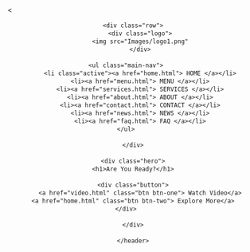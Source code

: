 <<html>
<head>
    <title>Ganesh Business Website</title>
    <link href="style.css" rel="stylesheet" type="text/css">
	<link rel="icon" type="image/ico" href="Images/titleIcon.png" />
</head> 
<body>
    <header>
        
    <div class="row">
        <div class="logo">
        <img src="Images/logo1.png"
        </div>
            
    <ul class="main-nav">    
        <li class="active"><a href="home.html"> HOME </a></li>
        <li><a href="menu.html"> MENU </a></li>
        <li><a href="services.html"> SERVICES </a></li>
        <li><a href="about.html"> ABOUT </a></li>
        <li><a href="contact.html"> CONTACT </a></li>
        <li><a href="news.html"> NEWS </a></li>
        <li><a href="faq.html"> FAQ </a></li>
    </ul>    
        
    </div>
        
    <div class="hero">
    <h1>Are You Ready?</h1>
        
    <div class="button">
        <a href="video.html" class="btn btn-one"> Watch Video</a>
        <a href="home.html" class="btn btn-two"> Explore More</a>    
    </div>    
            
    </div>
    
    </header>


        
</body>    
</html>
